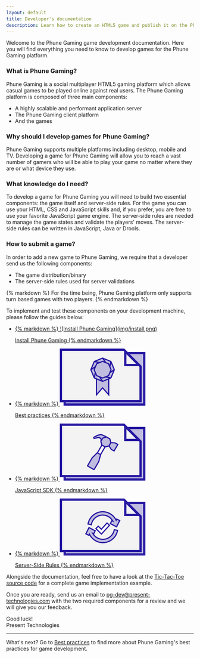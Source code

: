 ```yaml
---
layout: default
title: Developer's documentation
description: Learn how to create an HTML5 game and publish it on the Phune Gaming platform
---
```


Welcome to the Phune Gaming game development documentation. Here you will find everything you need to know to develop games for the Phune Gaming platform.

### What is Phune Gaming?

Phune Gaming is a social multiplayer HTML5 gaming platform which allows casual games to be played online against real users. The Phune Gaming platform is composed of three main components:

* A highly scalable and performant application server
* The Phune Gaming client platform
* And the games

### Why should I develop games for Phune Gaming?

Phune Gaming supports multiple platforms including desktop, mobile and TV. Developing a game for Phune Gaming will allow you to reach a vast number of gamers who will be able to play your game no matter where they are or what device they use.

### What knowledge do I need?

To develop a game for Phune Gaming you will need to build two essential components: the game itself and server-side rules. For the game you can use your HTML, CSS and JavaScript skills and, if you prefer, you are free to use your favorite JavaScript game engine. The server-side rules are needed to manage the game states and validate the players' moves. The server-side rules can be written in JavaScript, Java or Drools.

### How to submit a game?

In order to add a new game to Phune Gaming, we require that a developer send us the following components:

* The game distribution/binary
* The server-side rules used for server validations

<div class="panel callout radius">
{% markdown %}
For the time being, Phune Gaming platform only supports turn based games with two players.
{% endmarkdown %}
</div>

To implement and test these components on your development machine, please follow the guides below:

<ul class="small-block-grid-2">
    <li class="text-center">
        <a href="install.html">
{% markdown %}
![Install Phune Gaming](img/install.png)

Install Phune Gaming
{% endmarkdown %}
        </a>
    </li>
    <li class="text-center">
        <a href="best-practices.html">
{% markdown %}
![Best practices](img/best-practices.png)

Best practices
{% endmarkdown %}
        </a>
    </li>
    <li class="text-center">
        <a href="sdk-js.html">
{% markdown %}
![Phune Gaming SDK for JavaScript](img/sdk-js.png)

JavaScript SDK
{% endmarkdown %}
        </a>
    </li>
    <li class="text-center">
        <a href="server-rules.html">
{% markdown %}
![Phune Gaming Server-Side Rules](img/server-rules.png)

Server-Side Rules
{% endmarkdown %}
        </a>
    </li>
</ul>

Alongside the documentation, feel free to have a look at the [Tic-Tac-Toe source code](https://github.com/phune-gaming/pg-tic-tac-toe) for a complete game implementation example.

Once you are ready, send us an email to [pg-dev@present-technologies.com](mailto:pg-dev@present-technologies.com) with the two required components for a review and we will give you our feedback.

Good luck!  
Present Technologies

---

What's next? Go to [Best practices](best-practices.html) to find more about Phune Gaming's best practices for game development.
